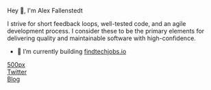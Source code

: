 <p align="left">Hey 👋, I'm Alex Fallenstedt</p>
<p align="left">I strive for short feedback loops, well-tested code, and an agile development process. I consider these to be the primary elements for delivering quality and maintainable software with high-confidence.</p>

- 🔭 I’m currently building [findtechjobs.io](https://www.findtechjobs.io/)



<p align="left">
<a href="https://500px.com/p/alexanderfallenstedt?view=photos" target="blank">500px</a>
<br>
<a href="https://twitter.com/fallenstedt" target="blank">Twitter</a>
<br>
<a href="https://fallenstedt.com" target="blank">Blog</a>
</p>
